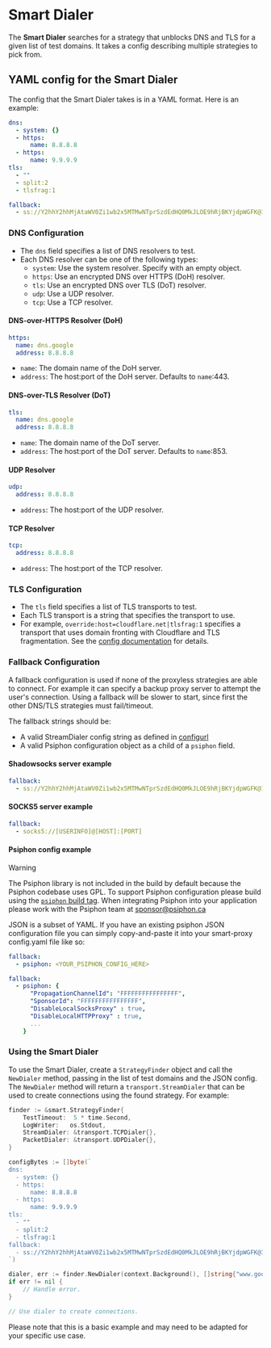 # Smart Dialer

The **Smart Dialer** searches for a strategy that unblocks DNS and TLS for a given list of test domains. It takes a config describing multiple strategies to pick from.

## YAML config for the Smart Dialer

The config that the Smart Dialer takes is in a YAML format. Here is an example:

```yaml
dns:
  - system: {}
  - https:
      name: 8.8.8.8
  - https:
      name: 9.9.9.9
tls:
  - ""
  - split:2
  - tlsfrag:1

fallback:
  - ss://Y2hhY2hhMjAtaWV0Zi1wb2x5MTMwNTprSzdEdHQ0MkJLOE9hRjBKYjdpWGFK@1.2.3.4:9999/?outline=1
```

### DNS Configuration

*   The `dns` field specifies a list of DNS resolvers to test.
*   Each DNS resolver can be one of the following types:
    *   `system`: Use the system resolver. Specify with an empty object.
    *   `https`: Use an encrypted DNS over HTTPS (DoH) resolver.
    *   `tls`: Use an encrypted DNS over TLS (DoT) resolver.
    *   `udp`: Use a UDP resolver.
    *   `tcp`: Use a TCP resolver.

#### DNS-over-HTTPS Resolver (DoH)

```yaml
https:
  name: dns.google
  address: 8.8.8.8
```

*   `name`: The domain name of the DoH server.
*   `address`: The host:port of the DoH server. Defaults to `name`:443.

#### DNS-over-TLS Resolver (DoT)

```yaml
tls:
  name: dns.google
  address: 8.8.8.8
```

*   `name`: The domain name of the DoT server.
*   `address`: The host:port of the DoT server. Defaults to `name`:853.

#### UDP Resolver

```yaml
udp:
  address: 8.8.8.8
```

*   `address`: The host:port of the UDP resolver.

#### TCP Resolver

```yaml
tcp:
  address: 8.8.8.8
```

*   `address`: The host:port of the TCP resolver.

### TLS Configuration

*   The `tls` field specifies a list of TLS transports to test.
*   Each TLS transport is a string that specifies the transport to use.
*   For example, `override:host=cloudflare.net|tlsfrag:1` specifies a transport that uses domain fronting with Cloudflare and TLS fragmentation. See the [config documentation](https://pkg.go.dev/github.com/Jigsaw-Code/outline-sdk/x/configurl#hdr-Config_Format) for details.

### Fallback Configuration

A fallback configuration is used if none of the proxyless strategies are able to connect. For example it can specify a backup proxy server to attempt the user's connection. Using a fallback will be slower to start, since first the other DNS/TLS strategies must fail/timeout.

The fallback strings should be:

*   A valid StreamDialer config string as defined in [configurl](https://pkg.go.dev/github.com/Jigsaw-Code/outline-sdk/x/configurl#hdr-Proxy_Protocols)
*   A valid Psiphon configuration object as a child of a `psiphon` field.

#### Shadowsocks server example

```yaml
fallback:
  - ss://Y2hhY2hhMjAtaWV0Zi1wb2x5MTMwNTprSzdEdHQ0MkJLOE9hRjBKYjdpWGFK@1.2.3.4:9999/?outline=1
```

#### SOCKS5 server example

```yaml
fallback:
  - socks5://[USERINFO]@[HOST]:[PORT]
```

#### Psiphon config example

> [!WARNING]
> The Psiphon library is not included in the build by default because the Psiphon codebase uses GPL. To support Psiphon configuration please build using the [`psiphon` build tag](https://pkg.go.dev/github.com/Jigsaw-Code/outline-sdk/x/psiphon).
> When integrating Psiphon into your application please work with the Psiphon team at sponsor@psiphon.ca

JSON is a subset of YAML. If you have an existing psiphon JSON configuration file you can simply copy-and-paste it into your smart-proxy config.yaml file like so:

```yaml
fallback:
  - psiphon: <YOUR_PSIPHON_CONFIG_HERE>
```

```yaml
fallback:
  - psiphon: {
      "PropagationChannelId": "FFFFFFFFFFFFFFFF",
      "SponsorId": "FFFFFFFFFFFFFFFF",
      "DisableLocalSocksProxy" : true,
      "DisableLocalHTTPProxy" : true,
      ...
    }
```

### Using the Smart Dialer

To use the Smart Dialer, create a `StrategyFinder` object and call the `NewDialer` method, passing in the list of test domains and the JSON config. The `NewDialer` method will return a `transport.StreamDialer` that can be used to create connections using the found strategy. For example:

```go
finder := &smart.StrategyFinder{
    TestTimeout:  5 * time.Second,
    LogWriter:   os.Stdout,
    StreamDialer: &transport.TCPDialer{},
    PacketDialer: &transport.UDPDialer{},
}

configBytes := []byte(`
dns:
  - system: {}
  - https:
      name: 8.8.8.8
  - https:
      name: 9.9.9.9
tls:
  - ""
  - split:2
  - tlsfrag:1
fallback:
  - ss://Y2hhY2hhMjAtaWV0Zi1wb2x5MTMwNTprSzdEdHQ0MkJLOE9hRjBKYjdpWGFK@1.2.3.4:9999/?outline=1
`)

dialer, err := finder.NewDialer(context.Background(), []string{"www.google.com"}, configBytes)
if err != nil {
    // Handle error.
}

// Use dialer to create connections.
```

Please note that this is a basic example and may need to be adapted for your specific use case.

